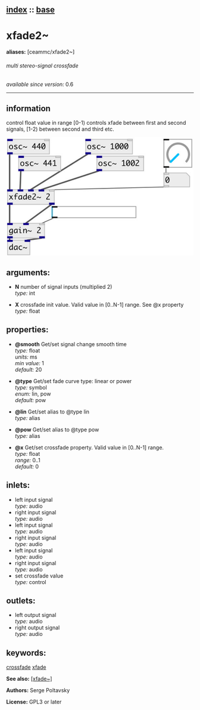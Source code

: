 [index](index.html) :: [base](category_base.html)
---

# xfade2~
**aliases:** [ceammc/xfade2\~]


###### multi stereo-signal crossfade

*available since version:* 0.6

---


## information
control float value in range [0-1) controls xfade between first and second signals, [1-2) between second and third etc.


[![example](../examples/img/xfade2~.jpg)](../examples/pd/xfade2~.pd)



## arguments:

* **N**
number of signal inputs (multiplied 2)<br>
_type:_ int<br>

* **X**
crossfade init value. Valid value in [0..N-1] range. See @x property<br>
_type:_ float<br>





## properties:

* **@smooth** 
Get/set signal change smooth time<br>
_type:_ float<br>
_units:_ ms<br>
_min value:_ 1<br>
_default:_ 20<br>

* **@type** 
Get/set fade curve type: linear or power<br>
_type:_ symbol<br>
_enum:_ lin, pow<br>
_default:_ pow<br>

* **@lin** 
Get/set alias to @type lin<br>
_type:_ alias<br>

* **@pow** 
Get/set alias to @type pow<br>
_type:_ alias<br>

* **@x** 
Get/set crossfade property. Valid value in [0..N-1] range.<br>
_type:_ float<br>
_range:_ 0..1<br>
_default:_ 0<br>



## inlets:

* left input signal<br>
_type:_ audio
* right input signal<br>
_type:_ audio
* left input signal<br>
_type:_ audio
* right input signal<br>
_type:_ audio
* left input signal<br>
_type:_ audio
* right input signal<br>
_type:_ audio
* set crossfade value<br>
_type:_ control



## outlets:

* left output signal<br>
_type:_ audio
* right output signal<br>
_type:_ audio



## keywords:

[crossfade](keywords/crossfade.html)
[xfade](keywords/xfade.html)



**See also:**
[\[xfade~\]](xfade~.html)




**Authors:** Serge Poltavsky




**License:** GPL3 or later





